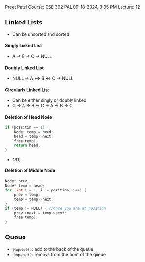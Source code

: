 Preet Patel
Course: CSE 302 PAL
09-18-2024, 3:05 PM
Lecture: 12

## Linked Lists
- Can be unsorted and sorted
#### Singly Linked List
- A $\rightarrow$ B $\rightarrow$ C $\rightarrow$ NULL
#### Doubly Linked List
- NULL $\rightarrow$ A $\leftrightarrow$ B $\leftrightarrow$ C $\rightarrow$ NULL
#### Circularly Linked List
- Can be either singly or doubly linked
- C $\rightarrow$ A $\rightarrow$ B $\rightarrow$ C $\rightarrow$ A $\rightarrow$ B $\rightarrow$ C

#### Deletion of Head Node
``` c++
if (possitin == 1) {
	Node* temp = head;
	head = temp->next;
	free(temp);
	return head;
}
```
- $O(1)$

#### Deletion of Middle Node
``` c++
Node* prev;
Node* temp = head;
for (int i = 1; i != position; i++) {
	prev = temp;
	temp = temp->next;
}
if (temp != NULL) { //once you are at position
	prev->next = temp->next;
	free(temp);
}
```

## Queue
- `enqueue()`: add to the back of the queue
- `dequeue()`: remove from the front of the queue
